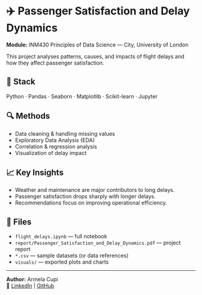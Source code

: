 # ✈️ Passenger Satisfaction and Delay Dynamics
**Module:** INM430 Principles of Data Science — City, University of London

This project analyses patterns, causes, and impacts of flight delays and how they affect passenger satisfaction.

## 🧰 Stack
Python · Pandas · Seaborn · Matplotlib · Scikit-learn · Jupyter

## 🔍 Methods
- Data cleaning & handling missing values  
- Exploratory Data Analysis (EDA)  
- Correlation & regression analysis  
- Visualization of delay impact  

## 📈 Key Insights
- Weather and maintenance are major contributors to long delays.  
- Passenger satisfaction drops sharply with longer delays.  
- Recommendations focus on improving operational efficiency.

## 📂 Files
- `flight_delays.ipynb` — full notebook  
- `report/Passenger_Satisfaction_and_Delay_Dynamics.pdf` — project report  
- `*.csv` — sample datasets (or data references)  
- `visuals/` — exported plots and charts  

---

**Author:** Armela Cupi  
🔗 [LinkedIn](https://linkedin.com/in/armela-cupi) | [GitHub](https://github.com/Armela158)
